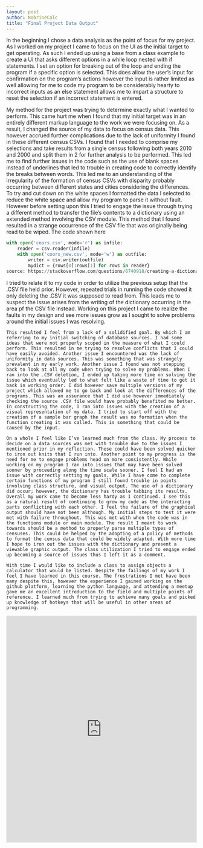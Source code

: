 ```yaml
---
layout: post
author: NobrineCalc
title: "Final Project Data Output"
---
```

In the beginning I chose a data analysis as the point of focus for my project.  As I worked on my project I came to focus on the UI as the initial target to get operating. As such I ended up using a base from a class example to create a UI that asks different options in a while loop nested with if statements. I set an option for breaking out of the loop and ending the program if a specific option is selected. This does allow the user’s input for confirmation on the program’s actions however the input is rather limited as well allowing for me to code my program to be considerably hearty to incorrect inputs as an else statement allows me to impart a structure to reset the selection if an incorrect statement is entered. 

My method for the project was trying to determine exactly what I wanted to perform. This came hurt me when I found that my initial target was in an entirely different markup language to the work we were focusing on. As a result, I changed the source of my data to focus on census data. This however accrued further complications due to the lack of uniformity I found in these different census CSVs. I found that I needed to comprise my selections and take results from a single census following both years 2010 and 2000 and split them in 2 for further analysis to be performed. This led me to find further issues in the code such as the use of blank spaces instead of underlines that led to trouble in creating code to correctly identify the breaks between words. This led me to an understanding of the irregularity of the formation of census CSVs with disparity probably occurring between different states and cities considering the differences. To try and cut down on the white spaces I formatted the data I selected to reduce the white space and allow my program to parse it without fault. However before setting upon this I tried to engage the issue through trying a different method to transfer the file’s contents to a dictionary using an extended method involving the CSV module. This method that I found resulted in a strange occurrence of the CSV file that was originally being read to be wiped. The code shown here
``` python
with open('coors.csv', mode='r') as infile:
    reader = csv.reader(infile)
    with open('coors_new.csv', mode='w') as outfile:
        writer = csv.writer(outfile)
        mydict = {rows[0]:rows[1] for rows in reader}
source: https://stackoverflow.com/questions/6740918/creating-a-dictionary-from-a-csv-file
```

I tried to relate it to my code in order to utilize the previous setup that the .CSV file held prior. However, repeated trials in running the code showed it only deleting the .CSV it was supposed to read from. This leads me to suspect the issue arises from the writing of the dictionary occurring in the area pf the CSV file instead.  Working on this project I came to realize the faults in my design and see more issues grow as I sought to solve problems around the initial issues I was resolving. 

	This resulted I feel from a lack of a solidified goal. By which I am referring to my initial switching of database sources. I had some ideas that were not properly scoped in the measure of what I could perform. This resulted in me trying to resolve conflicts that I could have easily avoided. Another issue I encountered was the lack of uniformity in data sources. This was something that was strangely prevalent in my early work. Another issue I found was not stepping back to look at all my code when trying to solve my problems. When I ran into the .CSV deletion, I ended up taking more time on solving the issue which eventually led to what felt like a waste of time to get it back in working order. I did however save multiple versions of my project which allowed me to go back and look at the differences of the programs. This was an assurance that I did use however immediately checking the source .CSV file would have probably benefited me better. In constructing the code, I ran into issues with the creation of a visual representation of my data. I tried to start off with the creation of a sample bar graph the result was no formation when the function creating it was called. This is something that could be caused by the input. 

	On a whole I feel like I’ve learned much from the class. My process to decide on a data sources was met with trouble due to the issues I mentioned prior in my reflection. These could have been solved quicker to iron out knits that I run into. Another point to my progress is the need for me to engage problems head on more consistently. While working on my program I ran into issues that may have been solved sooner by proceeding along the time scale sooner. I feel I had an issue with correctly setting my goals. While I have come to complete certain functions of my program I still found trouble in points involving class structure, and visual output. The use of a dictionary did occur; however, the dictionary has trouble tabbing its results. Overall my work came to become less hardy as I continued. I see this as a natural result of continuing to grow my code as the interacting parts conflicting with each other. I feel the failure of the graphical output should have not been although. My initial steps to test it were met with failure throughout. This was met with when the code was in the functions module or main module. The result I meant to work towards should be a method to properly parse multiple types of censuses. This could be helped by the adopting of a policy of methods to format the census data that could be widely adapted. With more time I hope to iron out the issues with the dictionary and present a viewable graphic output. The class utilization I tried to engage ended up becoming a source of issues thus I left it as a comment. 

	With time I would like to include a class to assign objects a calculator that would be listed. Despite the failings of my work I feel I have learned in this course. The frustrations I met have been many despite this, however the experience I gained working on the github platform, learning the python language, and attending a meetup gave me an excellent introduction to the field and multiple points of reference. I learned much from trying to achieve many goals and picked up knowledge of hotkeys that will be useful in other areas of programming.  
  
<iframe src="https://trinket.io/embed/python3/3a64f82f1a" width="100%" height="600" frameborder="0" marginwidth="0" marginheight="0" allowfullscreen></iframe>
